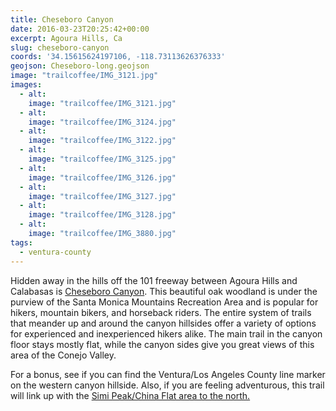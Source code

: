 ```yaml
---
title: Cheseboro Canyon
date: 2016-03-23T20:25:42+00:00
excerpt: Agoura Hills, Ca
slug: cheseboro-canyon
coords: '34.15615624197106, -118.73113626376333'
geojson: Cheseboro-long.geojson
image: "trailcoffee/IMG_3121.jpg"
images:
  - alt: 
    image: "trailcoffee/IMG_3121.jpg"
  - alt: 
    image: "trailcoffee/IMG_3124.jpg"
  - alt: 
    image: "trailcoffee/IMG_3122.jpg"
  - alt: 
    image: "trailcoffee/IMG_3125.jpg"
  - alt: 
    image: "trailcoffee/IMG_3126.jpg"
  - alt: 
    image: "trailcoffee/IMG_3127.jpg"
  - alt: 
    image: "trailcoffee/IMG_3128.jpg"
  - alt: 
    image: "trailcoffee/IMG_3880.jpg"
tags:
  - ventura-county
---
```

Hidden away in the hills off the 101 freeway between Agoura Hills and Calabasas is <a href="http://www.nps.gov/samo/planyourvisit/cheeseboropalocomado.htm">Cheseboro Canyon</a>. This beautiful oak woodland is under the purview of the Santa Monica Mountains Recreation Area and is popular for hikers, mountain bikers, and horseback riders. The entire system of trails that meander up and around the canyon hillsides offer a variety of options for experienced and inexperienced hikers alike. The main trail in the canyon floor stays mostly flat, while the canyon sides give you great views of this area of the Conejo Valley.

For a bonus, see if you can find the Ventura/Los Angeles County line marker on the western canyon hillside. Also, if you are feeling adventurous, this trail will link up with the <a href="/china-flat-in-simi-valley/">Simi Peak/China Flat area to the north.</a>



